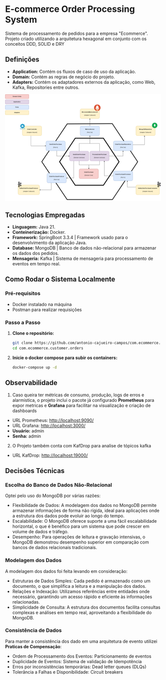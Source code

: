 # E-commerce Order Processing System

Sistema de processamento de pedidos para a empresa "Ecommerce".
Projeto criado utilizando a arquitetura hexagonal em conjunto com os conceitos DDD, SOLID e DRY

## Definições
* **Application:** Contém os fluxos de caso de uso da aplicação.
* **Domain:** Contém as regras de negócio do projeto.
* **Adapters:** Contém os adaptadores externos da aplicação, como Web, Kafka, Repositories entre outros.

<p align="center">
    <img src="https://github.com/antonio-cajueiro-campos/com.ecommerce.customer.orders/blob/main/docs/hexagon-archtecture.drawio.png?raw=true" alt="Project Architecture">
</p>

## Tecnologias Empregadas
* **Linguagem:** Java 21.
* **Conteinerização:** Docker.
* **Framework:** SpringBoot 3.3.4 | Framework usado para o desenvolvimento da aplicação Java.
* **Database:** MongoDB | Banco de dados não-relacional para armazenar os dados dos pedidos.
* **Mensageria:** Kafka | Sistema de mensageria para processamento de eventos em tempo real.

## Como Rodar o Sistema Localmente

### Pré-requisitos

- Docker instalado na máquina
- Postman para realizar requisições

### Passo a Passo

1. **Clone o repositório:**

   ```bash
   git clone https://github.com/antonio-cajueiro-campos/com.ecommerce.customer.orders.git
   cd com.ecommerce.customer.orders
   ```

2. **Inicie o docker compose para subir os containers:**
   ```bash
   docker-compose up -d
   ```
   
## Observabilidade
1. Caso queira ter métricas de consumo, produção, logs de erros e alarmistica, o projeto inclui o pacote já configurado **Prometheus** para expor metricas e **Grafana** para facilitar na visualização e criação de dashboards
- URL Prometheus: [http://localhost:9090/](http://localhost:9090/)
- URL Grafana: [http://localhost:3000/](http://localhost:3000/)
- **Usuário:** admin
- **Senha:** admin

2. O Projeto também conta com KafDrop para analise de tópicos kafka
- URL KafDrop: [http://localhost:19000/](http://localhost:19000/)


## Decisões Técnicas
### Escolha do Banco de Dados Não-Relacional
Optei pelo uso do MongoDB por várias razões:

- Flexibilidade de Dados: A modelagem dos dados no MongoDB permite armazenar informações de forma não rígida, ideal para aplicações onde a estrutura dos dados pode evoluir ao longo do tempo.
- Escalabilidade: O MongoDB oferece suporte a uma fácil escalabilidade horizontal, o que é benéfico para um sistema que pode crescer em volume de dados e tráfego.
- Desempenho: Para operações de leitura e gravação intensivas, o MongoDB demonstrou desempenho superior em comparação com bancos de dados relacionais tradicionais.

### Modelagem dos Dados
A modelagem dos dados foi feita levando em consideração:

- Estruturas de Dados Simples: Cada pedido é armazenado como um documento, o que simplifica a leitura e a manipulação dos dados.
- Relações e Indexação: Utilizamos referências entre entidades onde necessário, garantindo um acesso rápido e eficiente às informações relacionadas.
- Simplicidade de Consulta: A estrutura dos documentos facilita consultas complexas e análises em tempo real, aproveitando a flexibilidade do MongoDB.

### Consistência de Dados
Para manter a consistência dos dado em uma arquitetura de evento utilizei **Praticas de Compensação**:

- Ordem de Processamento dos Eventos: Particionamento de eventos
- Duplicidade de Eventos: Sistema de validação de Idempotência
- Erros por inconsistências temporárias: Dead letter queues (DLQs)
- Tolerância a Falhas e Disponibilidade: Circuit breakers
